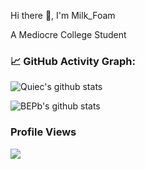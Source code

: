 

<!--   my-ticker -->    
Hi there 👋, I'm Milk_Foam 

A Mediocre College Student

<!--   my-kaggle     
### My achievements on [kaggle](https://www.kaggle.com/andrej0marinchenko):

![competition_light](https://road-to-kaggle-grandmaster.vercel.app/api/badges/andrej0marinchenko/competition/light)
![dataset](https://road-to-kaggle-grandmaster.vercel.app/api/badges/andrej0marinchenko/dataset/light)
![notebook](https://road-to-kaggle-grandmaster.vercel.app/api/badges/andrej0marinchenko/notebook/light)
![discussion](https://road-to-kaggle-grandmaster.vercel.app/api/badges/andrej0marinchenko/discussion/light)
-->

<!--   GitHub stats graph -->
### 📈 GitHub Activity Graph:
![Quiec's github stats](https://github-readme-stats-ten-gilt.vercel.app/api/top-langs/?username=MilkFoam-L&theme=radical&layout=compact)

![BEPb's github stats](https://github-readme-stats-ten-gilt.vercel.app/api?username=MilkFoam-L&show_icons=true&theme=radical&include_all_commits=true)

### Profile Views

![](https://count.getloli.com/get/@MilkFoam-L.github.readme)
</br>

